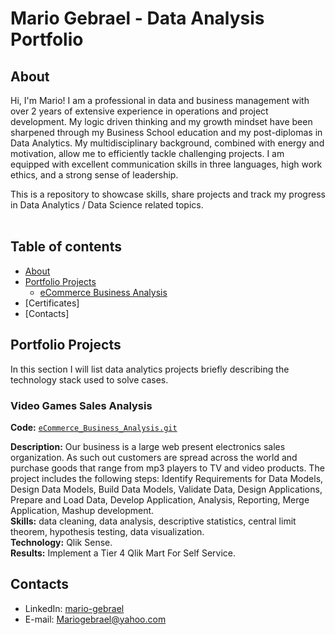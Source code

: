 # Mario Gebrael - Data Analysis Portfolio 

## About

Hi, I'm Mario! I am a professional in data and business management with over 2 years of extensive experience in operations and project development. My logic driven thinking and my growth mindset have been sharpened through my Business School education and my post-diplomas in Data Analytics. My multidisciplinary
background, combined with energy and motivation, allow me to efficiently tackle challenging projects. I am equipped with excellent communication skills in three languages, high work ethics, and a strong sense of leadership. 

This is a repository to showcase skills, share projects and track my progress in Data Analytics / Data Science related topics.  
<br>
  
## Table of contents
- [About](#about)
- [Portfolio Projects](#portfolio-projects)
	+ [eCommerce Business Analysis](#eCommerce_Business_Analysis)
- [Certificates]
- [Contacts]

## Portfolio Projects
In this section I will list data analytics projects briefly describing the technology stack used to solve cases.

### Video Games Sales Analysis
**Code:** [`eCommerce_Business_Analysis.git`](https://github.com/Mariogebraell/eCommerce_Business_Analysis.git)

**Description:** Our business is a large web present electronics sales organization.
As such out customers are spread across the world and purchase goods that range from mp3 players to TV and video products.
The project includes the following steps: Identify Requirements for Data Models, Design Data Models, Build Data Models, Validate Data, Design Applications, Prepare and Load Data, Develop Application, Analysis, Reporting, Merge Application, Mashup development.  
**Skills:** data cleaning, data analysis, descriptive statistics, central limit theorem, hypothesis testing, data visualization.  
**Technology:** Qlik Sense.  
**Results:** Implement a Tier 4 Qlik Mart For Self Service.  



## Contacts
- LinkedIn: [mario-gebrael](www.linkedin.com/in/mario-gebrael)
- E-mail: Mariogebrael@yahoo.com












